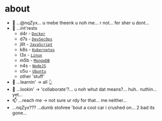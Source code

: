 # about

- 👋 ...@nqZyx... u mebe theenk u noh me... r not... fer sher u dont...
- 👀 ...int'rests 
  - d4r - [`Docker`](https://docker.com)
  - d7s - [`DevSecOps`](https://www.devsecops.org)
  - j8t - [`JavaScript`](https://developer.mozilla.org/en-US/docs/Web/JavaScript)
  - k8s - [`Kubernetes`](https://kubernetes.io)
  - l3x - [`Linux`](https://www.linux.org)
  - m5b - [`MongoDB`](https://www.mongodb.com)
  - n4s - [`NodeJS`](https://nodejs.org)
  - u5u - [`Ubuntu`](https://ubuntu.com)
  - other 'stuff'
- 🌱 ...learnin' -> all 👆 
- 💞️ ...lookin' -> 'collaborate'?... u noh whut dat means?... huh.. nuthin... yet...
- 📫 ...reach me -> not sure ur rdy for that... me neither...
- ...nqZyx??? ...dumb stohree 'bout a cool car i crushed on... 2 bad its gone...
<!---
nqzyx/nqzyx is a ✨ special ✨ repository because its `README.md` (this file) appears on your GitHub profile.
You can click the Preview link to take a look at your changes.
--->
